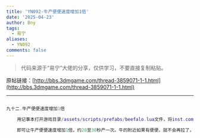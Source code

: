 ```yaml
---
title: 'YN092-牛产便便速度增加1倍'
date: '2025-04-23'
author: Bny
tags:
  - 易宁
aliases:
  - YN092
comments: false
---
```


> 代码来源于“易宁”大佬的分享，仅供学习，不要直接复制粘贴。

原帖链接：[http://bbs.3dmgame.com/thread-3859071-1-1.html](http://bbs.3dmgame.com/thread-3859071-1-1.html)

---

```lua  

九十二.牛产便便速度增加1倍	用记事本打开游戏目录/assets/scripts/prefabs/beefalo.lua文件，将inst.components.periodicspawner:SetRandomTimes(40, 60)替换为inst.components.periodicspawner:SetRandomTimes(20, 30)	即可让牛产便便速度增加1倍，约20至30秒产一次。牛的附近如果有便便，就不会再拉了，要勤捡起哦

```  

